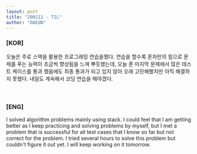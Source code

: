 ```yaml
---
layout: post
title: "200211 - TIL"
author: "DAEUN"
---
```


### [KOR]
오늘은 주로 스택을 활용한 프로그래밍 연습을했다. 연습을 할수록 혼자만의 힘으로 문제를 푸는 능력이 조금씩 향상됨을 느껴 뿌듯했는데, 오늘 푼 마지막 문제에서 많은 테스트 케이스를 통과 했음에도 최종 통과가 되고 있지 않아 오래 고민해봤지만 아직 해결하지 못했다. 내일도 계속해서 코딩 연습을 해야겠다.
<br><br><br>
### [ENG]
I solved algorithm problems mainly using stack. I could feel that I am getting better as I keep practicing and solving problems by myself, but I met a problem that is successful for all test cases that I know so far but not correct for the problem. I tried several hours to solve this problem but couldn't figure it out yet. I will keep working on it tomorrow.